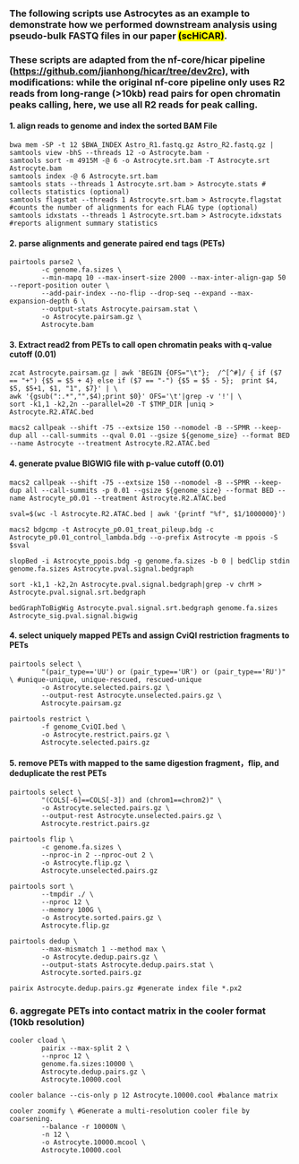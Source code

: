 ### The following scripts use Astrocytes as an example to demonstrate how we performed downstream analysis using pseudo-bulk FASTQ files in our paper <mark>(scHiCAR)</mark>. 
### These scripts are adapted from the nf-core/hicar pipeline (https://github.com/jianhong/hicar/tree/dev2rc), with modifications: while the original nf-core pipeline only uses R2 reads from long-range (>10kb) read pairs for open chromatin peaks calling, here, we use all R2 reads for peak calling.

#### 1. align reads to genome and index the sorted BAM File
```
bwa mem -SP -t 12 $BWA_INDEX Astro_R1.fastq.gz Astro_R2.fastq.gz | samtools view -bhS --threads 12 -o Astrocyte.bam -
samtools sort -m 4915M -@ 6 -o Astrocyte.srt.bam -T Astrocyte.srt Astrocyte.bam
samtools index -@ 6 Astrocyte.srt.bam
samtools stats --threads 1 Astrocyte.srt.bam > Astrocyte.stats # collects statistics (optional)
samtools flagstat --threads 1 Astrocyte.srt.bam > Astrocyte.flagstat #counts the number of alignments for each FLAG type (optional)
samtools idxstats --threads 1 Astrocyte.srt.bam > Astrocyte.idxstats #reports alignment summary statistics
```
#### 2. parse alignments and generate paired end tags (PETs)
```
pairtools parse2 \
        -c genome.fa.sizes \
        --min-mapq 10 --max-insert-size 2000 --max-inter-align-gap 50 --report-position outer \
        --add-pair-index --no-flip --drop-seq --expand --max-expansion-depth 6 \
        --output-stats Astrocyte.pairsam.stat \
        -o Astrocyte.pairsam.gz \
        Astrocyte.bam
```
#### 3. Extract read2 from PETs to call open chromatin peaks with q-value cutoff (0.01)
```
zcat Astrocyte.pairsam.gz | awk 'BEGIN {OFS="\t"};  /^[^#]/ { if ($7 == "+") {$5 = $5 + 4} else if ($7 == "-") {$5 = $5 - 5};  print $4, $5, $5+1, $1, "1", $7}' | \
awk '{gsub(":.*","",$4);print $0}' OFS='\t'|grep -v '!'| \
sort -k1,1 -k2,2n --parallel=20 -T $TMP_DIR |uniq > Astrocyte.R2.ATAC.bed

macs2 callpeak --shift -75 --extsize 150 --nomodel -B --SPMR --keep-dup all --call-summits --qval 0.01 --gsize ${genome_size} --format BED --name Astrocyte --treatment Astrocyte.R2.ATAC.bed
```
#### 4. generate pvalue BIGWIG file with p-value cutoff (0.01)
```
macs2 callpeak --shift -75 --extsize 150 --nomodel -B --SPMR --keep-dup all --call-summits -p 0.01 --gsize ${genome_size} --format BED --name Astrocyte_p0.01 --treatment Astrocyte.R2.ATAC.bed

sval=$(wc -l Astrocyte.R2.ATAC.bed | awk '{printf "%f", $1/1000000}')

macs2 bdgcmp -t Astrocyte_p0.01_treat_pileup.bdg -c Astrocyte_p0.01_control_lambda.bdg --o-prefix Astrocyte -m ppois -S $sval

slopBed -i Astrocyte_ppois.bdg -g genome.fa.sizes -b 0 | bedClip stdin genome.fa.sizes Astrocyte.pval.signal.bedgraph

sort -k1,1 -k2,2n Astrocyte.pval.signal.bedgraph|grep -v chrM > Astrocyte.pval.signal.srt.bedgraph

bedGraphToBigWig Astrocyte.pval.signal.srt.bedgraph genome.fa.sizes Astrocyte_sig.pval.signal.bigwig
```
#### 4. select uniquely mapped PETs and assign CviQI restriction fragments to PETs
```
pairtools select \
        "(pair_type=='UU') or (pair_type=='UR') or (pair_type=='RU')" \ #unique-unique, unique-rescued, rescued-unique
        -o Astrocyte.selected.pairs.gz \
        --output-rest Astrocyte.unselected.pairs.gz \
        Astrocyte.pairsam.gz

pairtools restrict \
        -f genome_CviQI.bed \
        -o Astrocyte.restrict.pairs.gz \
        Astrocyte.selected.pairs.gz
```
#### 5. remove PETs with mapped to the same digestion fragment，flip, and deduplicate the rest PETs
```
pairtools select \
        "(COLS[-6]==COLS[-3]) and (chrom1==chrom2)" \
        -o Astrocyte.selected.pairs.gz \
        --output-rest Astrocyte.unselected.pairs.gz \
        Astrocyte.restrict.pairs.gz

pairtools flip \
        -c genome.fa.sizes \
        --nproc-in 2 --nproc-out 2 \
        -o Astrocyte.flip.gz \
        Astrocyte.unselected.pairs.gz
 
pairtools sort \
        --tmpdir ./ \
        --nproc 12 \
        --memory 100G \
        -o Astrocyte.sorted.pairs.gz \
        Astrocyte.flip.gz

pairtools dedup \
        --max-mismatch 1 --method max \
        -o Astrocyte.dedup.pairs.gz \
        --output-stats Astrocyte.dedup.pairs.stat \
        Astrocyte.sorted.pairs.gz

pairix Astrocyte.dedup.pairs.gz #generate index file *.px2
```
### 6. aggregate PETs into contact matrix in the cooler format (10kb resolution)
```
cooler cload \
        pairix --max-split 2 \
        --nproc 12 \
        genome.fa.sizes:10000 \
        Astrocyte.dedup.pairs.gz \
        Astrocyte.10000.cool

cooler balance --cis-only p 12 Astrocyte.10000.cool #balance matrix

cooler zoomify \ #Generate a multi-resolution cooler file by coarsening.
        --balance -r 10000N \
        -n 12 \
        -o Astrocyte.10000.mcool \
        Astrocyte.10000.cool
```
